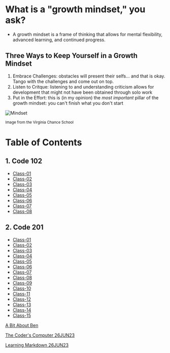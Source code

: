 # What is a "growth mindset," you ask?

* A growth mindset is a frame of thinking that allows for mental flexibility, advanced learning, and continued progress. 

## Three Ways to Keep Yourself in a Growth Mindset

1. Embrace Challenges: obstacles will present their selfs... and that is okay. Tango with the challenges and come out on top.
2. Listen to Critque: listening to and understanding criticism allows for development that might not have been obtained through solo work
3. Put in the Effort: this is (in my opinion) the _most important_ pillar of the growth mindset: you can't finish what you don't start


![Mindset](https://3.files.edl.io/4761/23/01/24/185821-860bc549-1131-41fd-9279-a54580710130.png)

<sub>Image from the Virginia Chance School</sub>

# Table of Contents

## 1. Code 102
* [Class-01](./102-Notes/Class-01.md)
* [Class-02](./102-Notes/Class-02.md)
* [Class-03](./102-Notes/Class-03.md)
* [Class-04](./102-Notes/Class-04.md)
* [Class-05](./102-Notes/Class-05.md)
* [Class-06](./102-Notes/Class-06.md)
* [Class-07](./102-Notes/Class-07.md)
* [Class-08](./102-Notes/Class-08.md)

## 2. Code 201

* [Class-01](./201-Notes/Class-01.md)
* [Class-02](./201-Notes/Class-02.md)
* [Class-03](./201-Notes/Class-03.md)
* [Class-04](./201-Notes/Class-04.md)
* [Class-05](./201-Notes/Class-05.md)
* [Class-06](./201-Notes/Class-06.md)
* [Class-07](./201-Notes/Class-07.md)
* [Class-08](./201-Notes/Class-08.md)
* [Class-09](./201-Notes/Class-09.md)
* [Class-10](./201-Notes/Class-10.md)
* [Class-11](./201-Notes/Class-11.md)
* [Class-12](./201-Notes/Class-12.md)
* [Class-13](./201-Notes/Class-13.md)
* [Class-14](./201-Notes/Class-14.md)
* [Class-15](./201-Notes/Class-15.md)

[A Bit About Ben](./aboutme.md)

[The Coder's Computer 26JUN23](./whatwaslearned.md)

[Learning Markdown 26JUN23](./whatwaslearned2.md)
